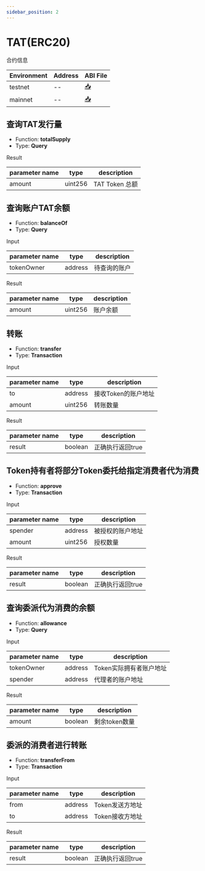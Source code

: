 ```yaml
---
sidebar_position: 2
---
```


# TAT(ERC20)

合约信息

|Environment|Address|ABI File|
|--|--|--|
|testnet|--|[📥](http://)|
|mainnet|--|[📥](http://)|

## 查询TAT发行量

- Function: **totalSupply**
- Type: **Query**

Result

|parameter name|type|description|
|--|--|--|
|amount|uint256|TAT Token 总额|


## 查询账户TAT余额

- Function: **balanceOf**
- Type: **Query**

Input

|parameter name|type|description|
|--|--|--|
|tokenOwner|address|待查询的账户|

Result

|parameter name|type|description|
|--|--|--|
|amount|uint256|账户余额|

## 转账

- Function: **transfer**
- Type: **Transaction**

Input

|parameter name|type|description|
|--|--|--|
|to|address|接收Token的账户地址|
|amount|uint256|转账数量|

Result

|parameter name|type|description|
|--|--|--|
|result|boolean|正确执行返回true|

## Token持有者将部分Token委托给指定消费者代为消费

- Function: **approve**
- Type: **Transaction**

Input

|parameter name|type|description|
|--|--|--|
|spender|address|被授权的账户地址|
|amount|uint256|授权数量|

Result

|parameter name|type|description|
|--|--|--|
|result|boolean|正确执行返回true|

## 查询委派代为消费的余额

- Function: **allowance**
- Type: **Query**

Input

|parameter name|type|description|
|--|--|--|
|tokenOwner|address|Token实际拥有者账户地址|
|spender|address|代理者的账户地址|

Result

|parameter name|type|description|
|--|--|--|
|amount|boolean|剩余token数量|

## 委派的消费者进行转账

- Function: **transferFrom**
- Type: **Transaction**

Input

|parameter name|type|description|
|--|--|--|
|from|address|Token发送方地址|
|to|address|Token接收方地址|

Result

|parameter name|type|description|
|--|--|--|
|result|boolean|正确执行返回true|
